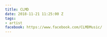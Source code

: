 ```yaml
---
title: CLMD
date: 2018-11-21 11:25:00 Z
tags:
- artist
facebook: https://www.facebook.com/CLMDMusic/
---
```


